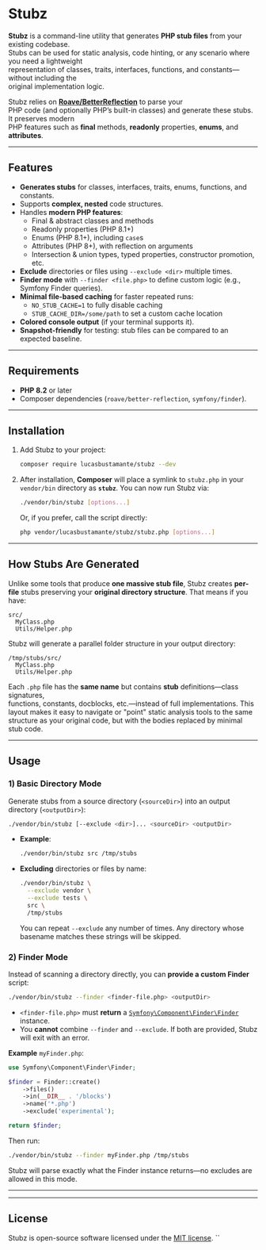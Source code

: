 # Stubz

**Stubz** is a command-line utility that generates **PHP stub files** from your existing codebase.  
Stubs can be used for static analysis, code hinting, or any scenario where you need a lightweight  
representation of classes, traits, interfaces, functions, and constants—without including the  
original implementation logic.

Stubz relies on [**Roave/BetterReflection**](https://github.com/Roave/BetterReflection) to parse your  
PHP code (and optionally PHP’s built-in classes) and generate these stubs. It preserves modern  
PHP features such as **final** methods, **readonly** properties, **enums**, and **attributes**.

---

## Features

- **Generates stubs** for classes, interfaces, traits, enums, functions, and constants.  
- Supports **complex, nested** code structures.  
- Handles **modern PHP features**:
  - Final & abstract classes and methods
  - Readonly properties (PHP 8.1+)
  - Enums (PHP 8.1+), including `case`s
  - Attributes (PHP 8+), with reflection on arguments
  - Intersection & union types, typed properties, constructor promotion, etc.
- **Exclude** directories or files using `--exclude <dir>` multiple times.
- **Finder mode** with `--finder <file.php>` to define custom logic (e.g., Symfony Finder queries).
- **Minimal file-based caching** for faster repeated runs:
  - `NO_STUB_CACHE=1` to fully disable caching
  - `STUB_CACHE_DIR=/some/path` to set a custom cache location
- **Colored console output** (if your terminal supports it).
- **Snapshot-friendly** for testing: stub files can be compared to an expected baseline.

---

## Requirements

- **PHP 8.2** or later
- Composer dependencies (`roave/better-reflection`, `symfony/finder`).

---

## Installation

1. Add Stubz to your project:

   ```bash
   composer require lucasbustamante/stubz --dev
   ```

2. After installation, **Composer** will place a symlink to `stubz.php` in your  
   `vendor/bin` directory as **`stubz`**. You can now run Stubz via:

   ```bash
   ./vendor/bin/stubz [options...]
   ```

   Or, if you prefer, call the script directly:

   ```bash
   php vendor/lucasbustamante/stubz/stubz.php [options...]
   ```

---

## How Stubs Are Generated

Unlike some tools that produce **one massive stub file**, Stubz creates **per-file** stubs
preserving your **original directory structure**. That means if you have:

```
src/
  MyClass.php
  Utils/Helper.php
```

Stubz will generate a parallel folder structure in your output directory:

```
/tmp/stubs/src/
  MyClass.php
  Utils/Helper.php
```

Each `.php` file has the **same name** but contains **stub** definitions—class signatures,  
functions, constants, docblocks, etc.—instead of full implementations. This layout
makes it easy to navigate or "point" static analysis tools to the same structure as
your original code, but with the bodies replaced by minimal stub code.

---

## Usage

### 1) Basic Directory Mode

Generate stubs from a source directory (`<sourceDir>`) into an output directory (`<outputDir>`):

```bash
./vendor/bin/stubz [--exclude <dir>]... <sourceDir> <outputDir>
```

- **Example**:

  ```bash
  ./vendor/bin/stubz src /tmp/stubs
  ```

- **Excluding** directories or files by name:

  ```bash
  ./vendor/bin/stubz \
    --exclude vendor \
    --exclude tests \
    src \
    /tmp/stubs
  ```

  You can repeat `--exclude` any number of times. Any directory whose basename matches these strings will be skipped.

### 2) Finder Mode

Instead of scanning a directory directly, you can **provide a custom Finder** script:

```bash
./vendor/bin/stubz --finder <finder-file.php> <outputDir>
```

- `<finder-file.php>` must **return** a [`Symfony\Component\Finder\Finder`](https://symfony.com/doc/current/components/finder.html) instance.
- You **cannot** combine `--finder` and `--exclude`. If both are provided, Stubz will exit with an error.

**Example** `myFinder.php`:

```php
use Symfony\Component\Finder\Finder;

$finder = Finder::create()
    ->files()
    ->in(__DIR__ . '/blocks')
    ->name('*.php')
    ->exclude('experimental');

return $finder;
```

Then run:

```bash
./vendor/bin/stubz --finder myFinder.php /tmp/stubs
```

Stubz will parse exactly what the Finder instance returns—no excludes are allowed in this mode.

---

---

## License

Stubz is open-source software licensed under the [MIT license](LICENSE).
``